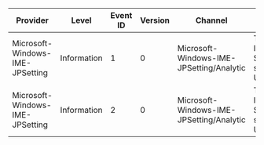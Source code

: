 Provider                         |  Level        |  Event ID  |  Version  |  Channel                                   |  Task                      |  Opcode  |  Keyword  |  Message
---------------------------------|---------------|------------|-----------|--------------------------------------------|----------------------------|----------|-----------|---------
Microsoft-Windows-IME-JPSetting  |  Information  |  1         |  0        |  Microsoft-Windows-IME-JPSetting/Analytic  |  Task ID: Show setting UI  |  Start   |           |
Microsoft-Windows-IME-JPSetting  |  Information  |  2         |  0        |  Microsoft-Windows-IME-JPSetting/Analytic  |  Task ID: Show setting UI  |  Stop    |           |